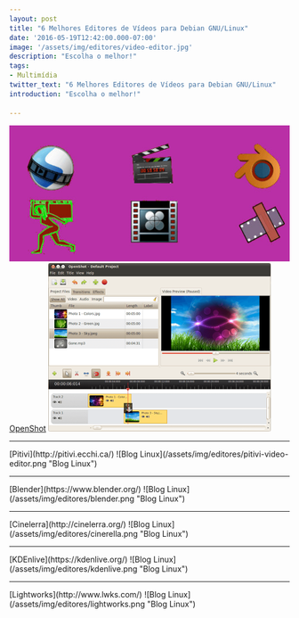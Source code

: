 ```yaml
---
layout: post
title: "6 Melhores Editores de Vídeos para Debian GNU/Linux"
date: '2016-05-19T12:42:00.000-07:00'
image: '/assets/img/editores/video-editor.jpg'
description: "Escolha o melhor!"
tags:
- Multimídia
twitter_text: "6 Melhores Editores de Vídeos para Debian GNU/Linux"
introduction: "Escolha o melhor!"

---
```

![Blog Linux](/assets/img/editores/video-editor.jpg "Blog Linux")
[OpenShot](http://www.openshot.org/)
![Blog Linux](/assets/img/editores/OpenShot-Video-Editor.png "Blog Linux")
<hr />
[Pitivi](http://pitivi.ecchi.ca/)
![Blog Linux](/assets/img/editores/pitivi-video-editor.png "Blog Linux")
<hr />
[Blender](https://www.blender.org/)
![Blog Linux](/assets/img/editores/blender.png "Blog Linux")
<hr />
[Cinelerra](http://cinelerra.org/)
![Blog Linux](/assets/img/editores/cinerella.png "Blog Linux")
<hr />
[KDEnlive](https://kdenlive.org/)
![Blog Linux](/assets/img/editores/kdenlive.png "Blog Linux")
<hr />
[Lightworks](http://www.lwks.com/)
![Blog Linux](/assets/img/editores/lightworks.png "Blog Linux")
